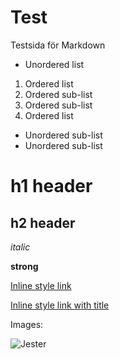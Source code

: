 ---
---

Test
=========================

Testsida för Markdown

* Unordered list

1. Ordered list
  1. Ordered sub-list
  2. Ordered sub-list
2. Ordered list
  * Unordered sub-list
  * Unordered sub-list

h1 header
=======

h2 header
--------

*italic*

**strong**

[Inline style link](https://www.google.se)

[Inline style link with title](https://www.google.se "Google")

Images:

![Jester](image/jester.jpg?width=200)
